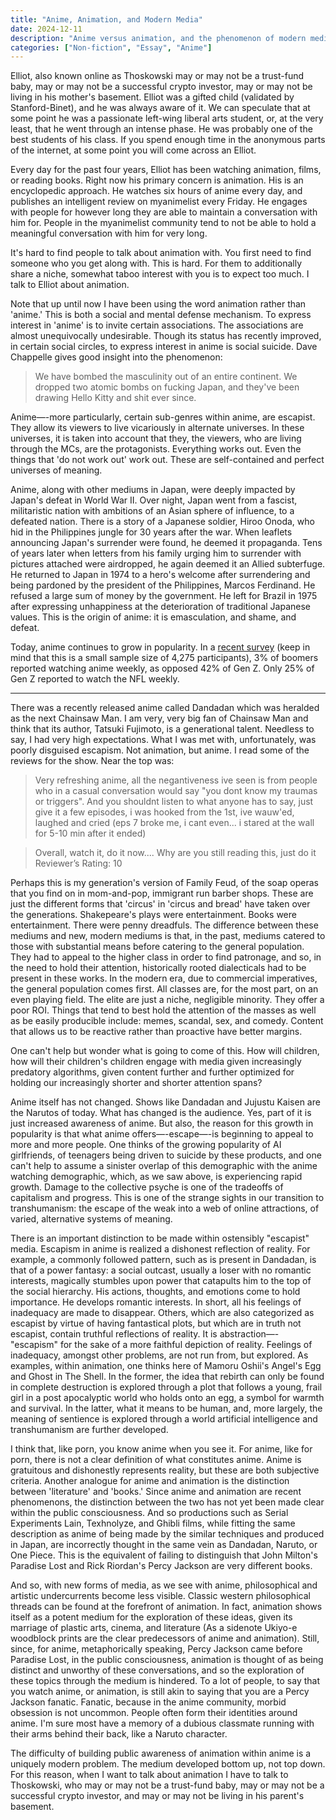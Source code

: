```yaml
---
title: "Anime, Animation, and Modern Media"
date: 2024-12-11
description: "Anime versus animation, and the phenomenon of modern media."
categories: ["Non-fiction", "Essay", "Anime"]
---
```


Elliot, also known online as Thoskowski may or may not be a trust-fund baby, may or may not be a successful crypto investor, may or may not be living in his mother's basement. Elliot was a gifted child (validated by Stanford-Binet), and he was always aware of it. We can speculate that at some point he was a passionate left-wing liberal arts student, or, at the very least, that he went through an intense phase. He was probably one of the best students of his class. If you spend enough time in the anonymous parts of the internet, at some point you will come across an Elliot.

Every day for the past four years, Elliot has been watching animation, films, or reading books. Right now his primary concern is animation. His is an encyclopedic approach. He watches six hours of anime every day, and publishes an intelligent review on myanimelist every Friday. He engages with people for however long they are able to maintain a conversation with him for. People in the myanimelist community tend to not be able to hold a meaningful conversation with him for very long. 

It's hard to find people to talk about animation with. You first need to find someone who you get along with. This is hard. For them to additionally share a niche, somewhat taboo interest with you is to expect too much. I talk to Elliot about animation. 

Note that up until now I have been using the word animation rather than 'anime.' This is both a social and mental defense mechanism. To express interest in 'anime' is to invite certain associations. The associations are almost unequivocally undesirable. Though its status has recently improved, in certain social circles, to express interest in anime is social suicide. Dave Chappelle gives good insight into the phenomenon:

> We have bombed the masculinity out of an entire continent. We dropped two atomic bombs on fucking Japan, and they've been drawing Hello Kitty and shit ever since.  

Anime—-more particularly, certain sub-genres within anime, are escapist. They allow its viewers to live vicariously in alternate universes. In these universes, it is taken into account that they, the viewers, who are living through the MCs, are the protagonists. Everything works out. Even the things that 'do not work out' work out. These are self-contained and perfect  universes of meaning. 

Anime, along with other mediums in Japan, were deeply impacted by Japan's defeat in World War II. Over night, Japan went from a fascist, militaristic nation with ambitions of an Asian sphere of influence, to a defeated nation. There is a story of a Japanese soldier, Hiroo Onoda, who hid in the Philippines jungle for 30 years after the war. When leaflets announcing Japan's surrender were found, he deemed it propaganda. Tens of years later when letters from his family urging him to surrender with pictures attached were airdropped, he again deemed it an Allied subterfuge. He returned to Japan in 1974 to a hero's welcome after surrendering and being pardoned by the president of the Philippines, Marcos Ferdinand. He refused a large sum of money by the government. He left for Brazil in 1975 after expressing unhappiness at the deterioration of traditional Japanese values. This is the origin of anime: it is emasculation, and shame, and defeat. 

Today, anime continues to grow in popularity. In a [recent survey](https://www.polygon.com/c/2024/1/22/24034466/anime-viewer-survey-research) (keep in mind that this is a small sample size of 4,275 participants), 3% of boomers reported watching anime weekly, as opposed 42% of Gen Z. Only 25% of Gen Z reported to watch the NFL weekly. 

---------


There was a recently released anime called Dandadan which was heralded as the next Chainsaw Man. I am very, very big fan of Chainsaw Man and think that its author, Tatsuki Fujimoto, is a generational talent. Needless to say, I had very high expectations. What I was met with, unfortunately, was poorly disguised escapism. Not animation, but anime. I read some of the reviews for the show. Near the top was:

> Very refreshing anime, all the negantiveness ive seen is from people who in a casual conversation would say "you dont know my traumas or triggers". And you shouldnt listen to what anyone has to say, just give it a few episodes, i was hooked from the 1st, ive wauw'ed, laughed and cried (eps 7 broke me, i cant even... i stared at the wall for 5-10 min after it ended)

> Overall, watch it, do it now.... Why are you still reading this, just do it
>Reviewer’s Rating: 10


Perhaps this is my generation's version of Family Feud, of the soap operas that you find on in mom-and-pop, immigrant run barber shops. These are just the different forms that 'circus' in 'circus and bread' have taken over the generations. Shakepeare's plays were entertainment. Books were entertainment. There were penny dreadfuls. The difference between these mediums and new, modern mediums is that, in the past, mediums catered to those with substantial means before catering to the general population. They had to appeal to the higher class in order to find patronage, and so, in the need to hold their attention, historically rooted dialecticals had to be present in these works. In the modern era, due to commercial imperatives, the general population comes first. All classes are, for the most part, on an even playing field. The elite are just a niche, negligible minority. They offer a poor ROI. Things that tend to best hold the attention of the masses as well as be easily producible include: memes, scandal, sex, and comedy. Content that allows us to be reactive rather than proactive have better margins. 

One can't help but wonder what is going to come of this. How will children, how will their children's children engage with media given increasingly predatory algorithms, given content further and further optimized for holding our increasingly shorter and shorter attention spans? 

Anime itself has not changed. Shows like Dandadan and Jujustu Kaisen are the Narutos of today. What has changed is the audience. Yes, part of it is just increased awareness of anime. But also, the reason for this growth in popularity is that what anime offers—-escape—-is beginning to appeal to more and more people. One thinks of the growing popularity of AI girlfriends, of teenagers being driven to suicide by these products, and one can't help to assume a sinister overlap of this demographic with the anime watching demographic, which, as we saw above, is experiencing rapid growth. Damage to the collective psyche is one of the tradeoffs of capitalism and progress. This is one of the strange sights in our transition to transhumanism: the escape of the weak into a web of online attractions, of varied, alternative systems of meaning. 

There is an important distinction to be made within ostensibly "escapist" media. Escapism in anime is realized a dishonest reflection of reality. For example, a commonly followed pattern, such as is present in Dandadan, is that of a power fantasy: a social outcast, usually a loser with no romantic interests, magically stumbles upon power that catapults him to the top of the social hierarchy. His actions, thoughts, and emotions come to hold importance. He develops romantic interests. In short, all his feelings of inadequacy are made to disappear. Others, which are also categorized as escapist by virtue of having fantastical plots, but which are in truth not escapist, contain truthful reflections of reality. It is abstraction—-"escapism" for the sake of a more faithful depiction of reality. Feelings of inadequacy, amongst other problems, are not run from, but explored. As examples, within animation, one thinks here of Mamoru Oshii's Angel's Egg and Ghost in The Shell. In the former, the idea that rebirth can only be found in complete destruction is explored through a plot that follows a young, frail girl in a post apocalyptic world who holds onto an egg, a symbol for warmth and survival. In the latter, what it means to be human, and, more largely, the meaning of sentience is explored through a world artificial intelligence and transhumanism are further developed. 

I think that, like porn, you know anime when you see it. For anime, like for porn, there is not a clear definition of what constitutes anime. Anime is gratuitous and dishonestly represents reality, but these are both subjective criteria. Another analogue for anime and animation is the distinction between 'literature' and 'books.' Since anime and animation are recent phenomenons, the distinction between the two has not yet been made clear within the public consciousness. And so productions such as Serial Experiments Lain, Texhnolyze, and Ghibli films, while fitting the same description as anime of being made by the similar techniques and produced in Japan, are incorrectly thought in the same vein as Dandadan, Naruto, or One Piece. This is the equivalent of failing to distinguish that John Milton's Paradise Lost and Rick Riordan's Percy Jackson are very different books. 

And so, with new forms of media, as we see with anime, philosophical and artistic undercurrents become less visible. Classic western philosophical threads can be found at the forefront of animation. In fact, animation shows itself as a potent medium for the exploration of these ideas, given its marriage of plastic arts, cinema, and literature (As a sidenote Ukiyo-e woodblock prints are the clear predecessors of anime and animation). Still, since, for anime, metaphorically speaking, Percy Jackson came before Paradise Lost, in the public consciousness, animation is thought of as being distinct and unworthy of these conversations, and so the exploration of these topics through the medium is hindered. To a lot of people, to say that you watch anime, or animation, is still akin to saying that you are a Percy Jackson fanatic. Fanatic, because in the anime community, morbid obsession is not uncommon. People often form their identities around anime. I'm sure most have a memory of a dubious classmate running with their arms behind their back, like a Naruto character. 

The difficulty of building public awareness of animation within anime is a uniquely modern problem. The medium developed bottom up, not top down. For this reason, when I want to talk about animation I have to talk to Thoskowski, who may or may not be a trust-fund baby, may or may not be a successful crypto investor, and may or may not be living in his parent's basement. 